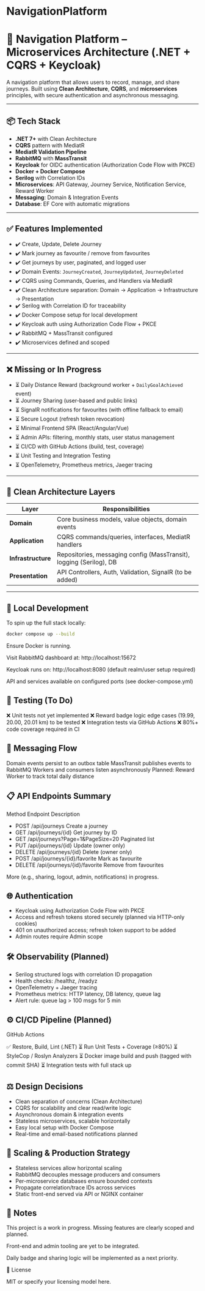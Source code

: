 # NavigationPlatform

# 🧭 Navigation Platform – Microservices Architecture (.NET + CQRS + Keycloak)

A navigation platform that allows users to record, manage, and share journeys. Built using **Clean Architecture**, **CQRS**, and **microservices** principles, with secure authentication and asynchronous messaging.

---

## 📦 Tech Stack

- **.NET 7+** with Clean Architecture
- **CQRS** pattern with MediatR
- **MediatR Validation Pipeline**
- **RabbitMQ** with **MassTransit**
- **Keycloak** for OIDC authentication (Authorization Code Flow with PKCE)
- **Docker + Docker Compose**
- **Serilog** with Correlation IDs
- **Microservices**: API Gateway, Journey Service, Notification Service, Reward Worker
- **Messaging**: Domain & Integration Events
- **Database**: EF Core with automatic migrations

---

## ✅ Features Implemented

- ✔️ Create, Update, Delete Journey
- ✔️ Mark journey as favourite / remove from favourites
- ✔️ Get journeys by user, paginated, and logged user
- ✔️ Domain Events: `JourneyCreated`, `JourneyUpdated`, `JourneyDeleted`
- ✔️ CQRS using Commands, Queries, and Handlers via MediatR
- ✔️ Clean Architecture separation: Domain → Application → Infrastructure → Presentation
- ✔️ Serilog with Correlation ID for traceability
- ✔️ Docker Compose setup for local development
- ✔️ Keycloak auth using Authorization Code Flow + PKCE
- ✔️ RabbitMQ + MassTransit configured
- ✔️ Microservices defined and scoped

---

## ❌ Missing or In Progress

- ⏳ Daily Distance Reward (background worker + `DailyGoalAchieved` event)
- ⏳ Journey Sharing (user-based and public links)
- ⏳ SignalR notifications for favourites (with offline fallback to email)
- ⏳ Secure Logout (refresh token revocation)
- ⏳ Minimal Frontend SPA (React/Angular/Vue)
- ⏳ Admin APIs: filtering, monthly stats, user status management
- ⏳ CI/CD with GitHub Actions (build, test, coverage)
- ⏳ Unit Testing and Integration Testing
- ⏳ OpenTelemetry, Prometheus metrics, Jaeger tracing

---

## 🧱 Clean Architecture Layers

| Layer         | Responsibilities |
|---------------|------------------|
| **Domain**     | Core business models, value objects, domain events |
| **Application**| CQRS commands/queries, interfaces, MediatR handlers |
| **Infrastructure** | Repositories, messaging config (MassTransit), logging (Serilog), DB |
| **Presentation** | API Controllers, Auth, Validation, SignalR (to be added) |

---

## 🐳 Local Development

To spin up the full stack locally:

```bash
docker compose up --build
```

Ensure Docker is running.

Visit RabbitMQ dashboard at: http://localhost:15672

Keycloak runs on: http://localhost:8080 (default realm/user setup required)

API and services available on configured ports (see docker-compose.yml)

## 🧪 Testing (To Do)

❌ Unit tests not yet implemented
❌ Reward badge logic edge cases (19.99, 20.00, 20.01 km) to be tested
❌ Integration tests via GitHub Actions
❌ 80%+ code coverage required in CI

## 📣 Messaging Flow

Domain events persist to an outbox table
MassTransit publishes events to RabbitMQ
Workers and consumers listen asynchronously
Planned: Reward Worker to track total daily distance

## 📋 API Endpoints Summary

Method	Endpoint	Description
- POST	/api/journeys	Create a journey
- GET	/api/journeys/{id}	Get journey by ID
- GET	/api/journeys?Page=1&PageSize=20	Paginated list
- PUT	/api/journeys/{id}	Update (owner only)
- DELETE	/api/journeys/{id}	Delete (owner only)
- POST	/api/journeys/{id}/favorite	Mark as favourite
- DELETE	/api/journeys/{id}/favorite	Remove from favourites

More (e.g., sharing, logout, admin, notifications) in progress.

## 🌐 Authentication

- Keycloak using Authorization Code Flow with PKCE
- Access and refresh tokens stored securely (planned via HTTP-only cookies)
- 401 on unauthorized access; refresh token support to be added
- Admin routes require Admin scope

## 🛠 Observability (Planned)

- Serilog structured logs with correlation ID propagation
- Health checks: /healthz, /readyz
- OpenTelemetry + Jaeger tracing
- Prometheus metrics: HTTP latency, DB latency, queue lag
- Alert rule: queue lag > 100 msgs for 5 min

## ⚙️ CI/CD Pipeline (Planned)

GitHub Actions

✅ Restore, Build, Lint (.NET)
⏳ Run Unit Tests + Coverage (≥80%)
⏳ StyleCop / Roslyn Analyzers
⏳ Docker image build and push (tagged with commit SHA)
⏳ Integration tests with full stack up

## ⚖️ Design Decisions

- Clean separation of concerns (Clean Architecture)
- CQRS for scalability and clear read/write logic
- Asynchronous domain & integration events
- Stateless microservices, scalable horizontally
- Easy local setup with Docker Compose
- Real-time and email-based notifications planned

## 🚀 Scaling & Production Strategy

- Stateless services allow horizontal scaling
- RabbitMQ decouples message producers and consumers
- Per-microservice databases ensure bounded contexts
- Propagate correlation/trace IDs across services
- Static front-end served via API or NGINX container

## 📌 Notes

This project is a work in progress. Missing features are clearly scoped and planned.

Front-end and admin tooling are yet to be integrated.

Daily badge and sharing logic will be implemented as a next priority.

📎 License

MIT or specify your licensing model here.
